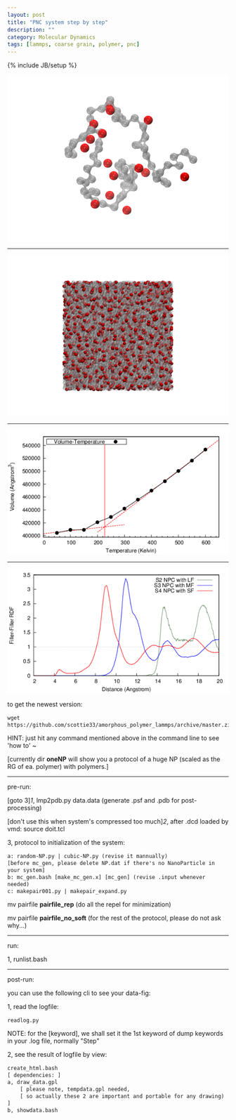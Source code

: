 ```yaml
---
layout: post
title: "PNC system step by step"
description: ""
category: Molecular Dynamics
tags: [lammps, coarse grain, polymer, pnc]
---
```

{% include JB/setup %}

![pnp.png](/images/2013/April/25/pnp.png)

---

![beg.png](/images/2013/April/25/beg.png)

---

![GlassTT.eps.png](/images/2013/April/25/GlassTT.eps.png)

---

![ff-rdf.eps.png](/images/2013/April/25/ff-rdf.eps.png)

to get the newest version:

    wget https://github.com/scottie33/amorphous_polymer_lammps/archive/master.zip 

HINT: just hit any command mentioned above in the command line to see 'how to' ~

\[currently dir **oneNP** will show you a protocol of a huge NP (scaled as the RG of ea. polymer) with polymers.\]

----

pre-run: 

\[goto 3\]*1*, lmp2pdb.py data.data (generate .psf and .pdb for post-processing)

\[don't use this when system's compressed too much\]*2*, after .dcd loaded by vmd: source doit.tcl

3, protocol to initialization of the system:

    a: random-NP.py | cubic-NP.py (revise it mannually)
    [before mc_gen, please delete NP.dat if there's no NanoParticle in your system]
    b: mc_gen.bash [make_mc_gen.x] [mc_gen] (revise .input whenever needed)
    c: makepair001.py | makepair_expand.py

mv pairfile **pairfile_rep** (do all the repel for minimization)

mv pairfile **pairfile_no_soft** (for the rest of the protocol, please do not ask why...)

----

run:

1, runlist.bash

---

post-run:

you can use the following cli to see your data-fig:

1, read the logfile:

    readlog.py

NOTE: for the \[keyword\], we shall set it the 1st keyword of dump keywords in your .log file, normally "Step"

2, see the result of logfile by view:

    create_html.bash
    [ dependencies: ]
    a, draw_data.gpl 
        [ please note, tempdata.gpl needed, 
        [ so actually these 2 are important and portable for any drawing) ]
    b, showdata.bash

